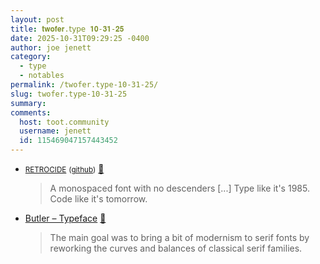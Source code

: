 ```yaml
---
layout: post
title: 𝐭𝐰𝐨𝐟𝐞𝐫.𝗍𝗒𝗉𝖾 𝟏𝟎-𝟑𝟏-𝟐𝟓
date: 2025-10-31T09:29:25 -0400
author: joe jenett
category:
  - type
  - notables
permalink: /twofer.type-10-31-25/
slug: twofer.type-10-31-25
summary:
comments:
  host: toot.community
  username: jenett
  id: 115469047157443452
---
```

<ul class="links">
	<li><a title="Monospaced Font by orbit" href="https://geonot.github.io/retrocide-mono/"><small>RETROCIDE</small></a> <small>(<a href="https://github.com/geonot/retrocide-mono">github</a>)</small> <a title="source" href="https://pinboard.in/u:tdjones">📌</a><blockquote><p>A monospaced font with no descenders [...] Type like it's 1985. Code like it's tomorrow.</p></blockquote></li>
	<li><a title="Fabian De Smet website" href="https://www.fabiandesmet.com/portfolio/butler-font/">Butler – Typeface</a> <a title="source" href="https://pinboard.in/u:ascarida">📌</a><blockquote><p>The main goal was to bring a bit of modernism to serif fonts by reworking the curves and balances of classical serif families.</p></blockquote></li>
</ul>
<a href="https://brid.gy/publish/mastodon"></a>